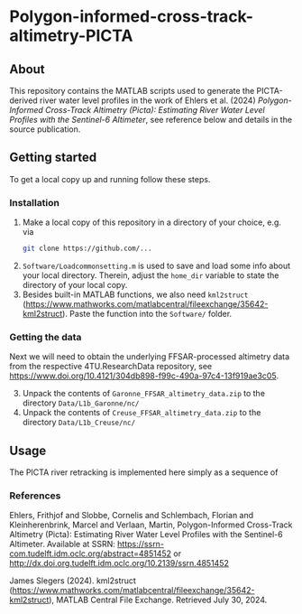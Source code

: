 # Polygon-informed-cross-track-altimetry-PICTA

## About
This repository contains the MATLAB scripts used to generate the PICTA-derived river water level profiles in the work of Ehlers et al. (2024) *Polygon-Informed Cross-Track Altimetry (Picta): Estimating River Water Level Profiles with the Sentinel-6 Altimeter*, see reference below and details in the source publication.

## Getting started
To get a local copy up and running follow these steps.

### Installation
1. Make a local copy of this repository in a directory of your choice, e.g. via 
   ```sh
   git clone https://github.com/...
   ```
2. ```Software/Loadcommonsetting.m``` is used to save and load some info about your local directory. Therein, adjust the ```home_dir``` variable to state the directory of your local copy.
3. Besides built-in MATLAB functions, we also need ```kml2struct``` (https://www.mathworks.com/matlabcentral/fileexchange/35642-kml2struct). Paste the function into the ```Software/``` folder.

### Getting the data
Next we will need to obtain the underlying FFSAR-processed altimetry data from the respective 4TU.ResearchData repository, see https://www.doi.org/10.4121/304db898-f99c-490a-97c4-13f919ae3c05.

3. Unpack the contents of ```Garonne_FFSAR_altimetry_data.zip``` to the directory ```Data/L1b_Garonne/nc/```
4. Unpack the contents of ```Creuse_FFSAR_altimetry_data.zip``` to the directory ```Data/L1b_Creuse/nc/```

## Usage
The PICTA river retracking is implemented here simply as a sequence of 



### References
Ehlers, Frithjof and Slobbe, Cornelis and Schlembach, Florian and Kleinherenbrink, Marcel and Verlaan, Martin, Polygon-Informed Cross-Track Altimetry (Picta): Estimating River Water Level Profiles with the Sentinel-6 Altimeter. Available at SSRN: https://ssrn-com.tudelft.idm.oclc.org/abstract=4851452 or http://dx.doi.org.tudelft.idm.oclc.org/10.2139/ssrn.4851452 

James Slegers (2024). kml2struct (https://www.mathworks.com/matlabcentral/fileexchange/35642-kml2struct), MATLAB Central File Exchange. Retrieved July 30, 2024. 
